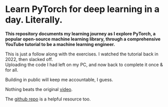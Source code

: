 # Learn PyTorch for deep learning in a day. Literally.

**This repository documents my learning journey as I explore PyTorch, a popular open-source machine learning library, through a comprehensive YouTube tutorial to be a machine learning engineer.**

This is just a follow along with the exercises. I watched the tutorial back in 2022, then slacked off.   
Uploading the code I had left on my PC, and now back to complete it once & for all. 

Building in public will keep me accountable, I guess.

Nothing beats the original [video](https://www.youtube.com/watch?v=Z_ikDlimN6A&t=3781s).

The [github repo](https://dbourke.link/pt-github) is a helpful resource too.
